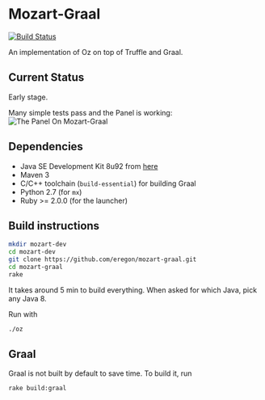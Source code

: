 # Mozart-Graal

[![Build Status](https://travis-ci.org/eregon/mozart-graal.svg?branch=master)](https://travis-ci.org/eregon/mozart-graal)

An implementation of Oz on top of Truffle and Graal.

## Current Status

Early stage.

Many simple tests pass and the Panel is working:
![The Panel On Mozart-Graal](https://pbs.twimg.com/media/Cf_bHhQXIAAtp_X.png)

## Dependencies

* Java SE Development Kit 8u92 from [here](http://www.oracle.com/technetwork/java/javase/downloads/java-archive-javase8-2177648.html#jdk-8u92-oth-JPR)
* Maven 3
* C/C++ toolchain (`build-essential`) for building Graal
* Python 2.7 (for `mx`)
* Ruby >= 2.0.0 (for the launcher)

## Build instructions

```bash
mkdir mozart-dev
cd mozart-dev
git clone https://github.com/eregon/mozart-graal.git
cd mozart-graal
rake
```

It takes around 5 min to build everything.
When asked for which Java, pick any Java 8.

Run with
```bash
./oz
```

## Graal

Graal is not built by default to save time.
To build it, run
```bash
rake build:graal
```
